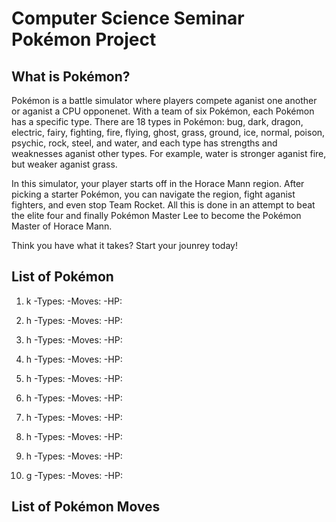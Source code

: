 # Computer Science Seminar Pokémon Project
## What is Pokémon?
Pokémon is a battle simulator where players compete aganist one another or aganist a CPU opponenet. With a team of six Pokémon, each Pokémon has a specific type. There are 18 types in Pokémon: bug, dark, dragon, electric, fairy, fighting, fire, flying, ghost, grass, ground, ice, normal, poison, psychic, rock, steel, and water, and each type has strengths and weaknesses aganist other types. For example, water is stronger aganist fire, but weaker aganist grass. 

In this simulator, your player starts off in the Horace Mann region. After picking a starter Pokémon, you can navigate the region, fight aganist fighters, and even stop Team Rocket. All this is done in an attempt to beat the elite four and finally Pokémon Master Lee to become the Pokémon Master of Horace Mann.

Think you have what it takes? Start your jounrey today!

## List of Pokémon
1. k
-Types:
-Moves:
-HP:

2. h
-Types:
-Moves:
-HP:

3. h
-Types:
-Moves:
-HP:

4. h
-Types:
-Moves:
-HP:

5. h
-Types:
-Moves:
-HP:

6. h
-Types:
-Moves:
-HP:

7. h
-Types:
-Moves:
-HP:

8. h
-Types:
-Moves:
-HP:

9. h
-Types:
-Moves:
-HP:

10. g
-Types:
-Moves:
-HP:

## List of Pokémon Moves
